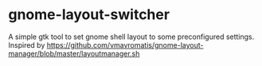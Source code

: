# gnome-layout-switcher

A simple gtk tool to set gnome shell layout to some preconfigured settings. Inspired by https://github.com/vmavromatis/gnome-layout-manager/blob/master/layoutmanager.sh